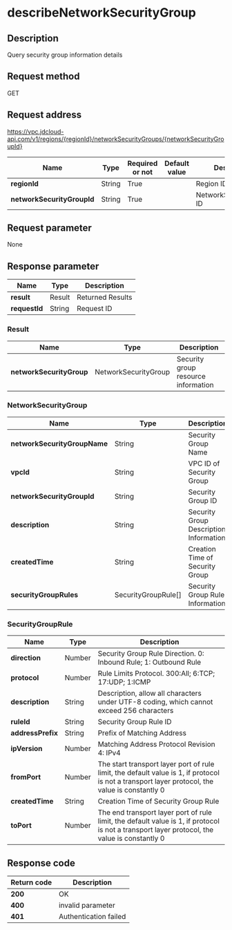 # describeNetworkSecurityGroup


## Description
Query security group information details

## Request method
GET

## Request address
https://vpc.jdcloud-api.com/v1/regions/{regionId}/networkSecurityGroups/{networkSecurityGroupId}

|Name|Type|Required or not|Default value|Description|
|---|---|---|---|---|
|**regionId**|String|True| |Region ID|
|**networkSecurityGroupId**|String|True| |NetworkSecurityGroup ID|

## Request parameter
None


## Response parameter
|Name|Type|Description|
|---|---|---|
|**result**|Result|Returned Results|
|**requestId**|String|Request ID|

### Result
|Name|Type|Description|
|---|---|---|
|**networkSecurityGroup**|NetworkSecurityGroup|Security group resource information|
### NetworkSecurityGroup
|Name|Type|Description|
|---|---|---|
|**networkSecurityGroupName**|String|Security Group Name|
|**vpcId**|String|VPC ID of Security Group|
|**networkSecurityGroupId**|String|Security Group ID|
|**description**|String|Security Group Description Information|
|**createdTime**|String|Creation Time of Security Group|
|**securityGroupRules**|SecurityGroupRule[]|Security Group Rule Information|
### SecurityGroupRule
|Name|Type|Description|
|---|---|---|
|**direction**|Number|Security Group Rule Direction. 0: Inbound Rule; 1: Outbound Rule|
|**protocol**|Number|Rule Limits Protocol. 300:All; 6:TCP; 17:UDP; 1:ICMP|
|**description**|String|Description, allow all characters under UTF-8 coding, which cannot exceed 256 characters|
|**ruleId**|String|Security Group Rule ID|
|**addressPrefix**|String|Prefix of Matching Address|
|**ipVersion**|Number|Matching Address Protocol Revision 4: IPv4|
|**fromPort**|Number|The start transport layer port of rule limit, the default value is 1, if protocol is not a transport layer protocol, the value is constantly 0|
|**createdTime**|String|Creation Time of Security Group Rule|
|**toPort**|Number|The end transport layer port of rule limit, the default value is 1, if protocol is not a transport layer protocol, the value is constantly 0|

## Response code
|Return code|Description|
|---|---|
|**200**|OK|
|**400**|invalid parameter|
|**401**|Authentication failed|
